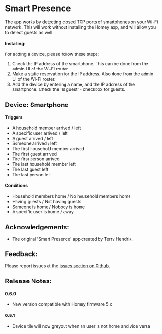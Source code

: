 # Smart Presence

The app works by detecting closed TCP ports of smartphones on your Wi-Fi network. This will work without installing the Homey app, and will allow you to detect guests as well.


#### Installing:

For adding a device, please follow these steps:

1. Check the IP address of the smartphone. This can be done from the admin UI of the Wi-Fi router.
2. Make a static reservation for the IP address.  Also done from the admin UI of the Wi-Fi router.
3. Add the device by entering a name, and the IP address of the smartphone.  Check the 'Is guest' - checkbox for guests.


## Device: Smartphone

#### Triggers

- A household member arrived / left
- A specific user arrived / left
- A guest arrived / left
- Someone arrived / left
- The first household member arrived
- The first guest arrived
- The first person arrived
- The last household member left
- The last guest left
- The last person left

#### Conditions

- Household members home / No household members home
- Having guests / Not having guests
- Someone is home / Nobody is home
- A specific user is home / away


## Acknowledgements:

- The original 'Smart Presence' app created by Terry Hendrix.

## Feedback:

Please report issues at the [issues section on Github](https://github.com/balmli/homey-smartpresence/issues).

## Release Notes:

#### 0.6.0

- New version compatible with Homey firmware 5.x

#### 0.5.1

- Device tile will now greyout when an user is not home and vice versa
